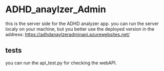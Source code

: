 # ADHD_anaylzer_Admin
this is the server side for the ADHD analyzer app. you can run the server localy on your machine, but you better use the deployed version in the address: https://adhdanaylzeradminapi.azurewebsites.net/
## tests
you can run the api_test.py for checking the webAPI.
